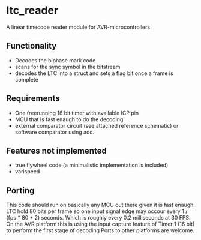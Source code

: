 # ltc_reader
A linear timecode reader module for AVR-microcontrollers

## Functionality

 * Decodes the biphase mark code
 * scans for the sync symbol in the bitstream
 * decodes the LTC into a struct and sets a flag bit once a frame is complete

## Requirements
 * One freerunning 16 bit timer with available ICP pin
 * MCU that is fast enaugh to do the decoding
 * external comparator circuit (see attached reference schematic) or software comparator using adc.

## Features not implemented
 * true flywheel code (a minimalistic implementation is included)
 * varispeed

## Porting

This code should run on basically any MCU out there given it is fast enaugh. LTC hold 80 bits per frame so one input signal edge may occour every 1 / (fps * 80 * 2) seconds. Which is roughly every 0.2 milliseconds at 30 FPS.
On the AVR platform this is using the input capture feature of Timer 1 (16 bit) to perform the first stage of decoding
Ports to other platforms are welcome.
